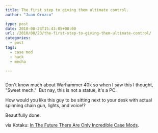 ```yaml
---
title: The first step to giving them ultimate control.
author: "Juan Orozco" 

type: post
date: 2010-08-23T15:43:05+00:00
url: /2010/08/23/the-first-step-to-giving-them-ultimate-control/
categories:
  - post
tags:
  - case mod
  - hack
  - mecha

---
```

<p style="text-align:center;">
  <a href="http://kotaku.com/5598363/in-the-future-there-are-only-incredible-case-mods"><img src='http://juanthedesigner.files.wordpress.com/2010/08/500x_untitled-1_081.jpg?w=580' alt='' data-recalc-dims="1" /></a>
</p>

Don't know much about Warhammer 40k so when I saw this I thought, "Sweet mech."  But nay, this is not a statue, it's a PC.

How would you like this guy to be sitting next to your desk with actual spinning chain gun, lights, and voice!?

Beautifully done.

via Kotaku: [In The Future There Are Only Incredible Case Mods][1].

 [1]: http://kotaku.com/5598363/in-the-future-there-are-only-incredible-case-mods